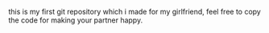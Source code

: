 this is my first git repository which i made for my girlfriend, feel free to copy the code for making your partner happy.
